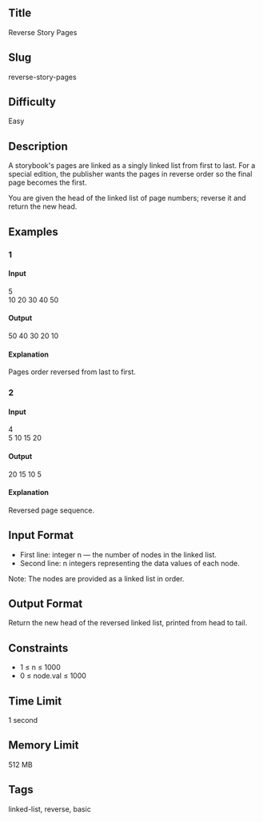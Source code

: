 ## Title  
Reverse Story Pages  

## Slug  
reverse-story-pages  

## Difficulty  
Easy  

## Description  

A storybook's pages are linked as a singly linked list from first to last. For a special edition, the publisher wants the pages in reverse order so the final page becomes the first.  

You are given the head of the linked list of page numbers; reverse it and return the new head.  


## Examples  

### 1  

#### Input  
5  
10 20 30 40 50  

#### Output  
50 40 30 20 10  

#### Explanation  
Pages order reversed from last to first.  


### 2  

#### Input  
4  
5 10 15 20  

#### Output  
20 15 10 5  

#### Explanation  
Reversed page sequence.  


## Input Format  
- First line: integer n — the number of nodes in the linked list.  
- Second line: n integers representing the data values of each node.  

Note: The nodes are provided as a linked list in order.  


## Output Format  
Return the new head of the reversed linked list, printed from head to tail.  


## Constraints  
- 1 ≤ n ≤ 1000  
- 0 ≤ node.val ≤ 1000  


## Time Limit  
1 second  

## Memory Limit  
512 MB  


## Tags  
linked-list, reverse, basic
